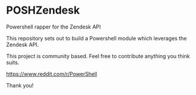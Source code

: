 # POSHZendesk
Powershell rapper for the Zendesk API

This repository sets out to build a Powershell module which leverages the Zendesk API.

This project is community based. Feel free to contribute anything you think suits.

https://www.reddit.com/r/PowerShell

Thank you!
